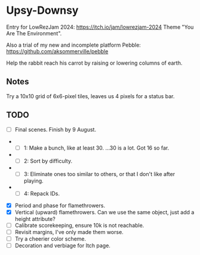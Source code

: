 # Upsy-Downsy

Entry for LowRezJam 2024: https://itch.io/jam/lowrezjam-2024
Theme "You Are The Environment".

Also a trial of my new and incomplete platform Pebble: https://github.com/aksommerville/pebble

Help the rabbit reach his carrot by raising or lowering columns of earth.

## Notes

Try a 10x10 grid of 6x6-pixel tiles, leaves us 4 pixels for a status bar.

## TODO

- [ ] Final scenes. Finish by 9 August.
- - [ ] 1: Make a bunch, like at least 30. ...30 is a lot. Got 16 so far.
- - [ ] 2: Sort by difficulty.
- - [ ] 3: Eliminate ones too similar to others, or that I don't like after playing.
- - [ ] 4: Repack IDs.
- [x] Period and phase for flamethrowers.
- [x] Vertical (upward) flamethrowers. Can we use the same object, just add a height attribute?
- [ ] Calibrate scorekeeping, ensure 10k is not reachable.
- [ ] Revisit margins, I've only made them worse.
- [ ] Try a cheerier color scheme.
- [ ] Decoration and verbiage for Itch page.
